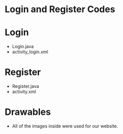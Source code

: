# Login and Register Codes #

# Login #
- Login.java
- activity_login.xml

# Register #
- Register.java
- activity.xml

# Drawables #
- All of the images inside were used for our website.